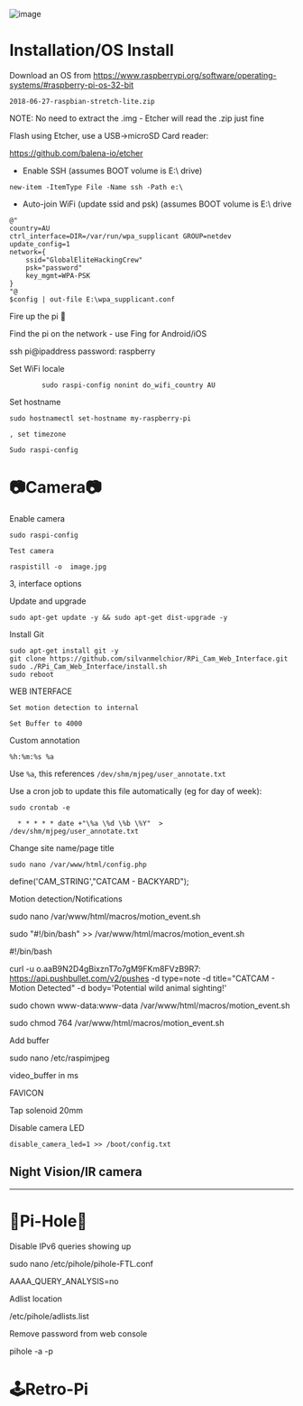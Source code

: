 ![image](https://user-images.githubusercontent.com/38451588/126574688-051a6b6a-df2e-494d-9aef-51e4c6470857.png)


<h1>Installation/OS Install</h1>

Download an OS from https://www.raspberrypi.org/software/operating-systems/#raspberry-pi-os-32-bit

````
2018-06-27-raspbian-stretch-lite.zip
````

NOTE: No need to extract the .img - Etcher will read the .zip just fine


Flash using Etcher, use a USB->microSD Card reader:

https://github.com/balena-io/etcher

- Enable SSH (assumes BOOT volume is E:\ drive)
````
new-item -ItemType File -Name ssh -Path e:\ 
````
- Auto-join WiFi (update ssid and psk) (assumes BOOT volume is E:\ drive

````
@"
country=AU
ctrl_interface=DIR=/var/run/wpa_supplicant GROUP=netdev
update_config=1
network={
	ssid="GlobalEliteHackingCrew"
	psk="password"
	key_mgmt=WPA-PSK
}
"@
$config | out-file E:\wpa_supplicant.conf
```````
Fire up the pi 🚀

Find the pi on the network - use Fing for Android/iOS

ssh pi@ipaddress
password: raspberry
        
        
Set WiFi locale
````
        sudo raspi-config nonint do_wifi_country AU
````
	

Set hostname
	
````
sudo hostnamectl set-hostname my-raspberry-pi	
````
	, set timezone

````
Sudo raspi-config 
```` 

<h1>📷Camera📷</h1>
        
Enable camera

````
sudo raspi-config
````
	
	Test camera
	
	raspistill -o  image.jpg 
	
3, interface options
	

Update and upgrade

````
sudo apt-get update -y && sudo apt-get dist-upgrade -y
````
	
Install Git
	
````        
sudo apt-get install git -y
git clone https://github.com/silvanmelchior/RPi_Cam_Web_Interface.git 
sudo ./RPi_Cam_Web_Interface/install.sh
sudo reboot
````
	
WEB INTERFACE 

    Set motion detection to internal 

    Set Buffer to 4000 

 

Custom annotation 

````
%h:%m:%s %a 
````
 

Use ````%a````, this references ````/dev/shm/mjpeg/user_annotate.txt````

Use a cron job to update this file automatically (eg for day of week): 

````sudo crontab -e````

````
  * * * * * date +"\%a \%d \%b \%Y"  > /dev/shm/mjpeg/user_annotate.txt 
````
 

 

Change site name/page title 
````
sudo nano /var/www/html/config.php 
````
define('CAM_STRING',"CATCAM - BACKYARD"); 

 

 

Motion detection/Notifications 

 

 
	

sudo nano /var/www/html/macros/motion_event.sh 

 
	

sudo "#!/bin/bash" >>  /var/www/html/macros/motion_event.sh 

 
 
	

#!/bin/bash 

curl -u o.aaB9N2D4gBixznT7o7gM9FKm8FVzB9R7: https://api.pushbullet.com/v2/pushes -d type=note -d title="CATCAM - Motion Detected" -d body='Potential wild animal sighting!' 

 
	

sudo chown www-data:www-data /var/www/html/macros/motion_event.sh 

sudo chmod 764 /var/www/html/macros/motion_event.sh 

 

Add buffer  

sudo nano /etc/raspimjpeg 

video_buffer in ms 

 
FAVICON 



 

Tap solenoid 
20mm 

 
Disable camera LED

````disable_camera_led=1 >> /boot/config.txt````


	
<h2>Night Vision/IR camera</h2>

---
	
<h1>🚫Pi-Hole🚫</h1>

Disable IPv6 queries showing up 

sudo nano /etc/pihole/pihole-FTL.conf 

AAAA_QUERY_ANALYSIS=no 

 

 

Adlist location 

/etc/pihole/adlists.list 

 

Remove password from web console 

pihole -a -p 
	
	
<h1>🕹Retro-Pi</h1>
